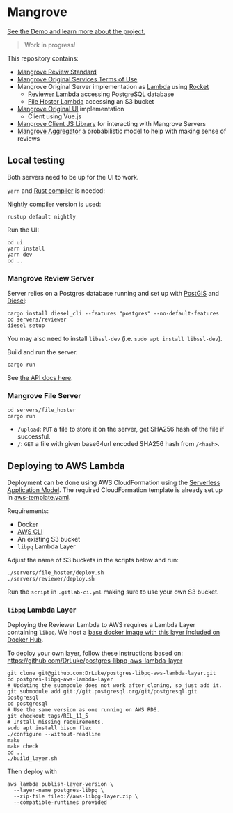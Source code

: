 # Mangrove

[See the Demo and learn more about the project.](https://mangrove.reviews)

> Work in progress!

This repository contains:
- [Mangrove Review Standard](ui/content/Mangrove_Review_Standard.md)
- [Mangrove Original Services Terms of Use](ui/content/Mangrove_Original_Services_ToS.md)
- Mangrove Original Server implementation as [Lambda](https://aws.amazon.com/lambda/) using [Rocket](https://rocket.rs/)
  - [Reviewer Lambda](servers/reviewer) accessing PostgreSQL database
  - [File Hoster Lambda](servers/file_hoster) accessing an S3 bucket
- [Mangrove Original UI](ui) implementation
  - Client using Vue.js
- [Mangrove Client JS Library](libraries/mangrove-reviews-js) for interacting with Mangrove Servers
- [Mangrove Aggregator](aggregator) a probabilistic model to help with making sense of reviews

## Local testing

Both servers need to be up for the UI to work.

`yarn` and [Rust compiler](https://rustup.rs/) is needed:

Nightly compiler version is used:
```
rustup default nightly
```

Run the UI:
```
cd ui
yarn install
yarn dev
cd ..
```

### Mangrove Review Server

Server relies on a Postgres database running and set up with [PostGIS](https://postgis.net/install/) and [Diesel](https://diesel.rs/guides/getting-started/):
```
cargo install diesel_cli --features "postgres" --no-default-features
cd servers/reviewer
diesel setup
```

You may also need to install `libssl-dev` (i.e. `sudo apt install libssl-dev`).  

Build and run the server.
```
cargo run
```

See [the API docs here](https://docs.mangrove.reviews).

### Mangrove File Server

```
cd servers/file_hoster
cargo run
```

- `/upload`: `PUT` a file to store it on the server, get SHA256 hash of the file if successful.
- `/`: `GET` a file with given base64url encoded SHA256 hash from `/<hash>`.

## Deploying to AWS Lambda

Deployment can be done using AWS CloudFormation using the [Serverless Application Model](https://docs.aws.amazon.com/lambda/latest/dg/serverless_app.html). The required CloudFormation template is already set up in [aws-template.yaml](aws-template.yaml).

Requirements:
- Docker
- [AWS CLI](https://aws.amazon.com/cli/)
- An existing S3 bucket
- `libpq` Lambda Layer

Adjust the name of S3 buckets in the scripts below and run:

```
./servers/file_hoster/deploy.sh
./servers/reviewer/deploy.sh
```

Run the `script` in `.gitlab-ci.yml` making sure to use your own S3 bucket.

### `libpq` Lambda Layer

Deploying the Reviewer Lambda to AWS requires a Lambda Layer containing `libpq`.
We host a [base docker image with this layer included on Docker Hub](https://hub.docker.com/r/plantingspace/lambda-rust).

To deploy your own layer, follow these instructions based on: https://github.com/DrLuke/postgres-libpq-aws-lambda-layer


```
git clone git@github.com:DrLuke/postgres-libpq-aws-lambda-layer.git
cd postgres-libpq-aws-lambda-layer
# Updating the submodule does not work after cloning, so just add it.
git submodule add git://git.postgresql.org/git/postgresql.git postgresql
cd postgresql
# Use the same version as one running on AWS RDS.
git checkout tags/REL_11_5
# Install missing requirements.
sudo apt install bison flex
./configure --without-readline
make
make check
cd ..
./build_layer.sh

```
Then deploy with
```
aws lambda publish-layer-version \
  --layer-name postgres-libpq \
  --zip-file fileb://aws-libpg-layer.zip \
  --compatible-runtimes provided
```
